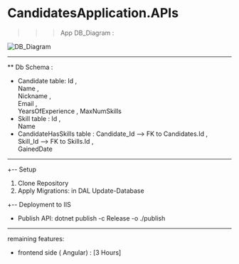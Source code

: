 # CandidatesApplication.APIs
 >>> App DB_Diagram :

![DB_Diagram](https://github.com/user-attachments/assets/6d9a19b4-767d-4abe-96bf-b92946888237)


---- 
** Db Schema :

* Candidate table:
           Id ,           
           Name ,      
           Nickname ,      
           Email ,        
           YearsOfExperience ,
           MaxNumSkills 
* Skill table : 
           Id ,                 
           Name    
* CandidateHasSkills table :
           Candidate_Id      --> FK to Candidates.Id  ,     
           Skill_Id             --> FK to Skills.Id  ,    
           GainedDate  
    
----------------
+-- Setup
1. Clone Repository
2. Apply Migrations: in DAL
     Update-Database


+-- Deployment to IIS
- Publish API:
    dotnet publish -c Release -o ./publish


----------------------
 remaining features:

- frontend  side ( Angular) : [3 Hours]


